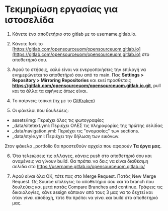 # Τεκμηρίωση εργασίας για ιστοσελίδα

1. Κάνετε ένα αποθετήριο στο gitlab με το username.gitlab.io.  

2. Κάνετε fork το [https://gitlab.com/opensourceuom/opensourceuom.gitlab.io](https://gitlab.com/opensourceuom/opensourceuom.gitlab.io) στο αποθετήριό σου.  

3. Αφού το στήσεις, καλό είναι να ενεργοποιήσεις την επιλογή να ενημερώνεται το αποθετήριό σου από το main. Πας **Settings > Repository > Mirroring Repositories** και εκεί προσθέτεις **https://gitlab.com/opensourceuom/opensourceuom.gitlab.io.git**, pull και τα άλλα τα αφήνεις όπως είναι. 

4. Το παίρνεις τοπικά (πχ με το [GitKraken](https://gitkraken.link/iosifidis))  

5. Οι φάκελοι που δουλεύεις:

* assets/img: Περιέχει όλες τις φωτογραφίες  
* _data/sitetext.yml: Περιέχει ΟΛΕΣ τις πληροφορίες της πρώτης σελίδας  
* _data/navigation.yml: Περιέχει τις "ονομασίες" των sections.  
* _data/style.yml: Περιέχει την δήλωση των εικόνων.  

Στον φάκελο _portfolio θα προστεθούν αρχεία που αφορούν **Τα έργα μας**.

6. Ότα τελειώσεις τις αλλαγες, κάνεις push στο αποθετήριό σου και αναμένεις να γίνουν build. Θα πρέπει να δεις να είναι διαθέσιμη σελίδα στο https://username.gitlab.io/opensourceuom.gitlab.io/

7. Αφού είναι όλα ΟΚ, τότε πας στο Merge Request. Πατάς New Merge Request. Ως Source επιλέγεις το αποθετήριό σου και το branch που δουλεύεις και μετά πατάς Compare Branches and continue. Γράφεις τις δικαιολογίες, κάνε assign κάποιον από τους 3 μας να το δεχτεί και όταν γίνει αποδοχή, τότε θα πρέπει να γίνει και build στο αποθετήριό μας.
